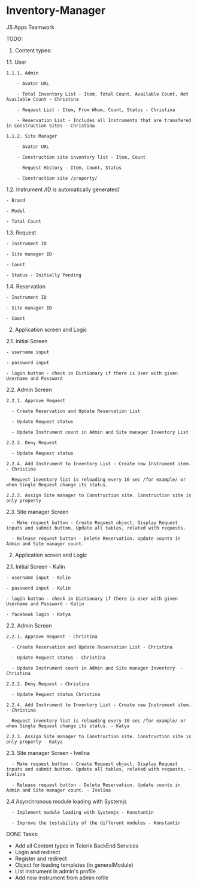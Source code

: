 # Inventory-Manager
JS Apps Teamwork

TODO:

1. Content types:

  1.1. User
  
    1.1.1. Admin
    
        - Avatar URL
        
        - Total Inventory List - Item, Total Count, Available Count, Not Available Count - Christina 
        
        - Request List - Item, From Whom, Count, Status - Christina
        
        - Reservation List - Includes all Instruments that are transfered in Construction Sites - Christina 
        
    1.1.2. Site Manager
    
        - Avatar URL
        
        - Construction site inventory list - Item, Count 
        
        - Request History - Item, Count, Status 
        
        - Construction site /property/
        
  1.2. Instrument /ID is automatically generated/
  
    - Brand
    
    - Model
    
    - Total Count
    
  1.3. Request
  
    - Instrument ID
    
    - Site manager ID
    
    - Count
    
    - Status - Initially Pending
    
  1.4. Reservation
  
    - Instrument ID
    
    - Site manager ID
    
    - Count
    
    
2. Application screen and Logic

  2.1. Initial Screen
  
    - username input
    
    - password input
    
    - login button - check in Dictionary if there is User with given Username and Password
    
  2.2. Admin Screen
  
    2.2.1. Approve Request
    
      - Create Reservation and Update Reservation List
      
      - Update Request status
      
      - Update Instrument count in Admin and Site manager Inventory List
      
    2.2.2. Deny Request
    
      - Update Request status
      
    2.2.4. Add Instrument to Inventory List - Create new Instrument item. - Christina
    
      Request inventory list is reloading every 10 sec /for example/ or when Single Request change its status.
      
    2.2.3. Assign Site manager to Construction site. Construction site is only property
    
  2.3. Site manager Screen
  
      - Make request button - Create Request object. Display Request inputs and submit button. Update all tables, related with requests.
      
      - Release request button - Delete Reservation. Update counts in Admin and Site manager count.
      
  2. Application screen and Logic

  2.1. Initial Screen - Kalin
  
    - username input - Kalin
    
    - password input - Kalin
    
    - login button - check in Dictionary if there is User with given Username and Password - Kalin
    
    - facebook login - Katya
    
  2.2. Admin Screen
  
    2.2.1. Approve Request - Christina
    
      - Create Reservation and Update Reservation List - Christina
      
      - Update Request status - Christina
      
      - Update Instrument count in Admin and Site manager Inventory  - Christina
      
    2.2.2. Deny Request - Christina
    
      - Update Request status Christina
      
    2.2.4. Add Instrument to Inventory List - Create new Instrument item. - Christina
    
      Request inventory list is reloading every 10 sec /for example/ or when Single Request change its status. - Katya
      
    2.2.3. Assign Site manager to Construction site. Construction site is only property - Katya
    
  2.3. Site manager Screen - Ivelina
  
      - Make request button - Create Request object. Display Request inputs and submit button. Update all tables, related with requests. - Ivelina
      
      - Release request button - Delete Reservation. Update counts in Admin and Site manager count. - Ivelina
    
  2.4 Asynchronous module loading with Systemjs
  
      - Implement module loading with Systemjs - Konstantin
      
      - Improve the testability of the different modules - Konstantin



DONE Tasks:

- Add all Content types in Telerik BackEnd Services
- Login and redirect
- Register and redirect
- Object for loading templates (in generalModule)
- List instrument in admin's profile
- Add new instrument from admin rofile

